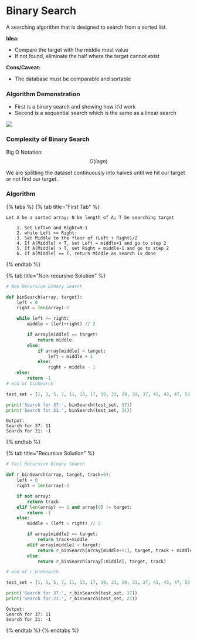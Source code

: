 # Binary Search

A searching algorithm that is designed to search from a sorted list.

**Idea:**

* Compare the target with the middle most value
* If not found, eliminate the half where the target cannot exist

**Cons/Caveat:**

* The database must be comparable and sortable

### Algorithm Demonstration <a href="#algorithm-demonstration" id="algorithm-demonstration"></a>

* First is a binary search and showing how it’d work
* Second is a sequential search which is the same as a linear search

![](https://mrparkonline.github.io/figures/binSearch.gif)

### Complexity of Binary Search <a href="#complexity-of-binary-search" id="complexity-of-binary-search"></a>

Big O Notation: $$O(logn)$$

We are splitting the dataset continuously into halves until we hit our target or not find our target.

### Algorithm <a href="#algorithm" id="algorithm"></a>

{% tabs %}
{% tab title="First Tab" %}
```
Let A be a sorted array; N be length of A; T be searching target

    1. Set Left=0 and Right=N-1
    2. while Left <= Right:
    3. Set Middle to the floor of (Left + Right)/2
    4. If A[Middle] < T, set Left = middle+1 and go to step 2
    5. If A[Middle] > T, set Right = middle-1 and go to step 2
    6. If A[Middle] == T, return Middle as search is done
```
{% endtab %}

{% tab title="Non-recursive Solution" %}
```python
# Non Recursive Binary Search

def binSearch(array, target):
    left = 0
    right = len(array)-1

    while left <= right:
        middle = (left+right) // 2

        if array[middle] == target:
            return middle
        else:
            if array[middle] < target:
                left = middle + 1
            else:
                right = middle - 1
    else:
        return -1
# end of binSearch

test_set = [1, 3, 5, 7, 11, 13, 17, 19, 23, 29, 31, 37, 41, 43, 47, 53, 59]

print('Search for 37:', binSearch(test_set, 37))
print('Search for 21:', binSearch(test_set, 21))
```

```
Output:
Search for 37: 11
Search for 21: -1
```
{% endtab %}

{% tab title="Recursive Solution" %}
```python
# Tail Recursive Binary Search

def r_binSearch(array, target, track=0):
    left = 0
    right = len(array)-1

    if not array:
        return track
    elif len(array) == 1 and array[0] != target:
        return -1
    else:
        middle = (left + right) // 2

        if array[middle] == target:
            return track+middle
        elif array[middle] < target:
            return r_binSearch(array[middle+1:], target, track + middle + 1)
        else:
            return r_binSearch(array[:middle], target, track)

# end of r_binSearch

test_set = [1, 3, 5, 7, 11, 13, 17, 19, 23, 29, 31, 37, 41, 43, 47, 53, 59]

print('Search for 37:', r_binSearch(test_set, 37))
print('Search for 21:', r_binSearch(test_set, 21))
```

```
Output:
Search for 37: 11
Search for 21: -1
```
{% endtab %}
{% endtabs %}
